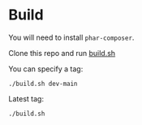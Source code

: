 # Build
    
You will need to install `phar-composer`. 

Clone this repo and run [build.sh](../build.sh)

You can specify a tag:

    ./build.sh dev-main

Latest tag:

    ./build.sh